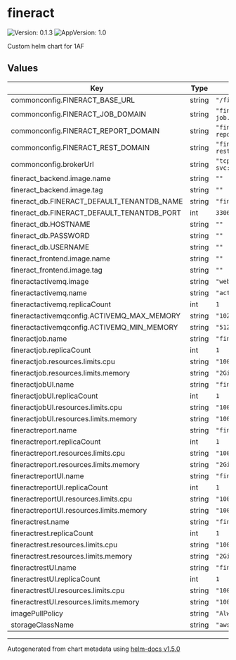 # fineract

![Version: 0.1.3](https://img.shields.io/badge/Version-0.1.3-informational?style=flat-square) ![AppVersion: 1.0](https://img.shields.io/badge/AppVersion-1.0-informational?style=flat-square)

Custom helm chart for 1AF

## Values

| Key | Type | Default | Description |
|-----|------|---------|-------------|
| commonconfig.FINERACT_BASE_URL | string | `"/fineract-provider/api/v1"` |  |
| commonconfig.FINERACT_JOB_DOMAIN | string | `"fineract-job.oneacrefund.org"` |  |
| commonconfig.FINERACT_REPORT_DOMAIN | string | `"fineract-report.oneacrefund.org"` |  |
| commonconfig.FINERACT_REST_DOMAIN | string | `"fineract-rest.oneacrefund.org"` |  |
| commonconfig.brokerUrl | string | `"tcp://fineract-activemq-svc:61616"` |  |
| fineract_backend.image.name | string | `""` |  |
| fineract_backend.image.tag | string | `""` |  |
| fineract_db.FINERACT_DEFAULT_TENANTDB_NAME | string | `"fineract_tenants"` |  |
| fineract_db.FINERACT_DEFAULT_TENANTDB_PORT | int | `3306` |  |
| fineract_db.HOSTNAME | string | `""` |  |
| fineract_db.PASSWORD | string | `""` |  |
| fineract_db.USERNAME | string | `""` |  |
| fineract_frontend.image.name | string | `""` |  |
| fineract_frontend.image.tag | string | `""` |  |
| fineractactivemq.image | string | `"webcenter/activemq:5.14.3"` |  |
| fineractactivemq.name | string | `"activemq"` |  |
| fineractactivemq.replicaCount | int | `1` |  |
| fineractactivemqconfig.ACTIVEMQ_MAX_MEMORY | string | `"1024"` |  |
| fineractactivemqconfig.ACTIVEMQ_MIN_MEMORY | string | `"512"` |  |
| fineractjob.name | string | `"fineractjob"` |  |
| fineractjob.replicaCount | int | `1` |  |
| fineractjob.resources.limits.cpu | string | `"1000m"` |  |
| fineractjob.resources.limits.memory | string | `"2Gi"` |  |
| fineractjobUI.name | string | `"fineractjobui"` |  |
| fineractjobUI.replicaCount | int | `1` |  |
| fineractjobUI.resources.limits.cpu | string | `"100m"` |  |
| fineractjobUI.resources.limits.memory | string | `"100Mi"` |  |
| fineractreport.name | string | `"fineractreport"` |  |
| fineractreport.replicaCount | int | `1` |  |
| fineractreport.resources.limits.cpu | string | `"1000m"` |  |
| fineractreport.resources.limits.memory | string | `"2Gi"` |  |
| fineractreportUI.name | string | `"fineractreportui"` |  |
| fineractreportUI.replicaCount | int | `1` |  |
| fineractreportUI.resources.limits.cpu | string | `"100m"` |  |
| fineractreportUI.resources.limits.memory | string | `"100Mi"` |  |
| fineractrest.name | string | `"fineractrest"` |  |
| fineractrest.replicaCount | int | `1` |  |
| fineractrest.resources.limits.cpu | string | `"1000m"` |  |
| fineractrest.resources.limits.memory | string | `"2Gi"` |  |
| fineractrestUI.name | string | `"fineractrestui"` |  |
| fineractrestUI.replicaCount | int | `1` |  |
| fineractrestUI.resources.limits.cpu | string | `"100m"` |  |
| fineractrestUI.resources.limits.memory | string | `"100Mi"` |  |
| imagePullPolicy | string | `"Always"` |  |
| storageClassName | string | `"aws-efs"` |  |

----------------------------------------------
Autogenerated from chart metadata using [helm-docs v1.5.0](https://github.com/norwoodj/helm-docs/releases/v1.5.0)
